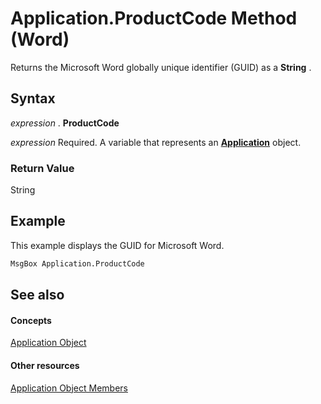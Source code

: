 
# Application.ProductCode Method (Word)

Returns the Microsoft Word globally unique identifier (GUID) as a  **String** .


## Syntax

 _expression_ . **ProductCode**

 _expression_ Required. A variable that represents an **[Application](d1cf6f8f-4e88-bf01-93b4-90a83f79cb44.md)** object.


### Return Value

String


## Example

This example displays the GUID for Microsoft Word.


```vb
MsgBox Application.ProductCode
```


## See also


#### Concepts


[Application Object](d1cf6f8f-4e88-bf01-93b4-90a83f79cb44.md)
#### Other resources


[Application Object Members](71669f1e-65f1-b0f1-b67d-355dfdbebe50.md)
